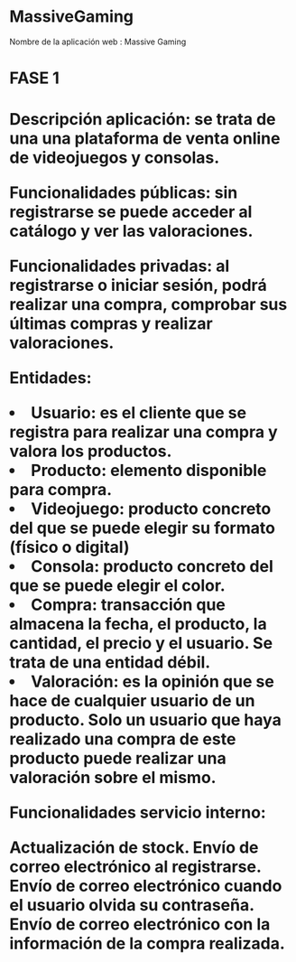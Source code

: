# MassiveGaming

Nombre de la aplicación web : Massive Gaming

<h1>FASE 1<h1/>

Descripción aplicación: se trata de una una plataforma de venta online de videojuegos y consolas.

Funcionalidades públicas: sin registrarse se puede acceder al catálogo y ver las valoraciones.

Funcionalidades privadas: al registrarse o iniciar sesión, podrá realizar una compra, comprobar sus últimas compras y realizar valoraciones.

Entidades:

<li>Usuario: es el cliente que se registra para realizar una compra y valora los productos.
<li>Producto: elemento disponible para compra.
<li>Videojuego: producto concreto del que se puede elegir su formato (físico o digital)
<li>Consola: producto concreto del que se puede elegir el color.
<li>Compra: transacción que almacena la fecha, el producto, la cantidad, el precio y el usuario. Se trata de una entidad débil.
<li>Valoración: es la opinión que se hace de cualquier usuario de un producto. Solo un usuario que haya realizado una compra de este producto puede realizar una valoración sobre el mismo.

Funcionalidades servicio interno:

Actualización de stock.
Envío de correo electrónico al registrarse.
Envío de correo electrónico cuando el usuario olvida su contraseña.
Envío de correo electrónico con la información de la compra realizada.
